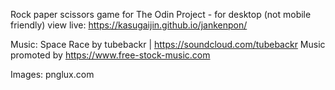 Rock paper scissors game for The Odin Project - for desktop (not mobile friendly)
view live: https://kasugaijin.github.io/jankenpon/


Music: 
Space Race by tubebackr | https://soundcloud.com/tubebackr
Music promoted by https://www.free-stock-music.com

Images:
pnglux.com
